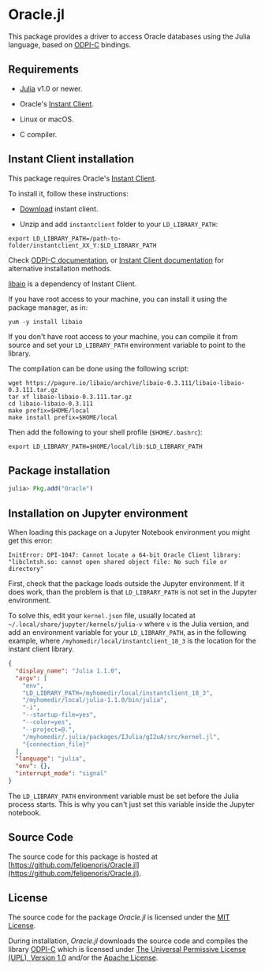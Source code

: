 
# Oracle.jl

This package provides a driver to access Oracle databases using the Julia language,
based on [ODPI-C](https://github.com/oracle/odpi) bindings.

## Requirements

* [Julia](https://julialang.org/) v1.0 or newer.

* Oracle's [Instant Client](https://www.oracle.com/technetwork/database/database-technologies/instant-client/overview/index.html).

* Linux or macOS.

* C compiler.

## Instant Client installation

This package requires Oracle's [Instant Client](https://www.oracle.com/technetwork/database/database-technologies/instant-client/overview/index.html).

To install it, follow these instructions:

* [Download](https://www.oracle.com/technetwork/database/database-technologies/instant-client/downloads/index.html) instant client.

* Unzip and add `instantclient` folder to your `LD_LIBRARY_PATH`:

```shell
export LD_LIBRARY_PATH=/path-to-folder/instantclient_XX_Y:$LD_LIBRARY_PATH
```

Check [ODPI-C documentation](https://oracle.github.io/odpi/doc/installation.html),
or [Instant Client documentation](https://www.oracle.com/technetwork/database/database-technologies/instant-client/documentation/index.html)
for alternative installation methods.

[libaio](https://pagure.io/libaio) is a dependency of Instant Client.

If you have root access to your machine, you can install it using the package manager, as in:

```shell
yum -y install libaio
```

If you don't have root access to your machine, you can compile it from source
and set your `LD_LIBRARY_PATH` environment variable to point to the library.

The compilation can be done using the following script:

```shell
wget https://pagure.io/libaio/archive/libaio-0.3.111/libaio-libaio-0.3.111.tar.gz
tar xf libaio-libaio-0.3.111.tar.gz
cd libaio-libaio-0.3.111
make prefix=$HOME/local
make install prefix=$HOME/local
```

Then add the following to your shell profile (`$HOME/.bashrc`):

```shell
export LD_LIBRARY_PATH=$HOME/local/lib:$LD_LIBRARY_PATH
```

## Package installation

```julia
julia> Pkg.add("Oracle")
```

## Installation on Jupyter environment

When loading this package on a Jupyter Notebook environment
you might get this error:

```
InitError: DPI-1047: Cannot locate a 64-bit Oracle Client library: "libclntsh.so: cannot open shared object file: No such file or directory"
```

First, check that the package loads outside the Jupyter environment.
If it does work, than the problem is that `LD_LIBRARY_PATH` is not set
in the Jupyter environment.

To solve this, edit your `kernel.json` file, usually located at `~/.local/share/jupyter/kernels/julia-v`
where `v` is the Julia version, and add an environment variable for your `LD_LIBRARY_PATH`,
as in the following example, where `/myhomedir/local/instantclient_18_3` is the location for
the instant client library.

```json
{
  "display_name": "Julia 1.1.0",
  "argv": [
    "env",
    "LD_LIBRARY_PATH=/myhomedir/local/instantclient_18_3",
    "/myhomedir/local/julia-1.1.0/bin/julia",
    "-i",
    "--startup-file=yes",
    "--color=yes",
    "--project=@.",
    "/myhomedir/.julia/packages/IJulia/gI2uA/src/kernel.jl",
    "{connection_file}"
  ],
  "language": "julia",
  "env": {},
  "interrupt_mode": "signal"
}
```

The `LD_LIBRARY_PATH` environment variable must be set before the Julia process starts.
This is why you can't just set this variable inside the Jupyter notebook.

## Source Code

The source code for this package is hosted at
[https://github.com/felipenoris/Oracle.jl](https://github.com/felipenoris/Oracle.jl).

## License

The source code for the package *Oracle.jl* is licensed under the [MIT License](https://github.com/felipenoris/Oracle.jl/blob/master/LICENSE).

During installation, *Oracle.jl* downloads the source code and compiles the library [ODPI-C](https://github.com/oracle/odpi)
which is licensed under [The Universal Permissive License (UPL), Version 1.0](https://oracle.github.io/odpi/doc/license.html) and/or the [Apache License](https://oracle.github.io/odpi/doc/license.html).
